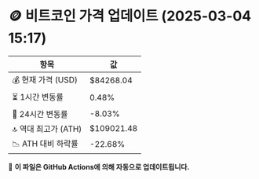# 🪙 비트코인 가격 업데이트 (2025-03-04 15:17)

| 항목                | 값 |
|--------------------|----------------|
| 💰 현재 가격 (USD) | $84268.04 |
| ⏳ 1시간 변동률    | 0.48% |
| 📆 24시간 변동률   | -8.03% |
| 🔝 역대 최고가 (ATH) | $109021.48 |
| 📉 ATH 대비 하락률 | -22.68% |

🔄 **이 파일은 GitHub Actions에 의해 자동으로 업데이트됩니다.**
